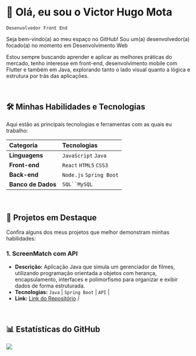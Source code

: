 # 👋 Olá, eu sou o Victor Hugo Mota

`Desenvolvedor Front End`

Seja bem-vindo(a) ao meu espaço no GitHub! Sou um(a) desenvolvedor(a) focado(a) no momento em Desenvolvimento Web

Estou sempre buscando aprender e aplicar as melhores práticas do mercado, tenho interesse em front-end, desenvolvimento mobile com Flutter e também em Java, explorando tanto o lado visual quanto a lógica e estrutura por trás das aplicações.

<br>

## 🛠️ Minhas Habilidades e Tecnologias

Aqui estão as principais tecnologias e ferramentas com as quais eu trabalho:

| Categoria | Tecnologias |
| :--- | :--- |
| **Linguagens** | `JavaScript` `Java` |
| **Front-end** | `React` `HTML5` `CSS3` |
| **Back-end** | `Node.js` `Spring Boot` |
| **Banco de Dados** | `SQL``MySQL`|


<br>


## 🚀 Projetos em Destaque

Confira alguns dos meus projetos que melhor demonstram minhas habilidades:

### 1. ScreenMatch com API
* **Descrição:** Aplicação Java que simula um gerenciador de filmes, utilizando programação orientada a objetos com herança, encapsulamento, interfaces e polimorfismo para organizar e exibir dados de forma estruturada.
* **Tecnologias:** `Java` | `Spring Boot` | `API` |
* **Link:** [Link do Repositório](https://github.com/VictorHugoSMota/Screen-Match-Com-API) /

<br>


## 📊 Estatísticas do GitHub

  <img
  src="https://github-readme-stats.vercel.app/api/top-langs/?username=VictorHugoSMota&layout=compact&theme=dark&custom_title=Linguagens%20Mais%20Usadas"
/>

